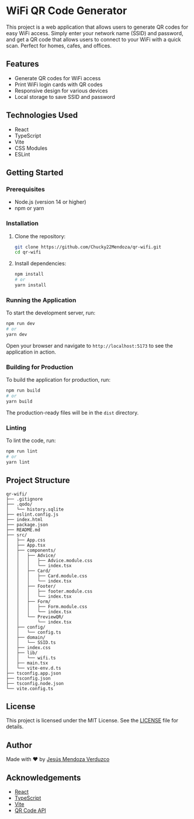 # WiFi QR Code Generator

This project is a web application that allows users to generate QR codes for easy WiFi access. Simply enter your network name (SSID) and password, and get a QR code that allows users to connect to your WiFi with a quick scan. Perfect for homes, cafes, and offices.

## Features

- Generate QR codes for WiFi access
- Print WiFi login cards with QR codes
- Responsive design for various devices
- Local storage to save SSID and password

## Technologies Used

- React
- TypeScript
- Vite
- CSS Modules
- ESLint

## Getting Started

### Prerequisites

- Node.js (version 14 or higher)
- npm or yarn

### Installation

1. Clone the repository:
   ```sh
   git clone https://github.com/Chucky22Mendoza/qr-wifi.git
   cd qr-wifi
   ```

2. Install dependencies:
   ```sh
   npm install
   # or
   yarn install
   ```

### Running the Application

To start the development server, run:
```sh
npm run dev
# or
yarn dev
```

Open your browser and navigate to `http://localhost:5173` to see the application in action.

### Building for Production

To build the application for production, run:
```sh
npm run build
# or
yarn build
```

The production-ready files will be in the `dist` directory.

### Linting

To lint the code, run:
```sh
npm run lint
# or
yarn lint
```

## Project Structure

```
qr-wifi/
├── .gitignore
├── .qodo/
│   └── history.sqlite
├── eslint.config.js
├── index.html
├── package.json
├── README.md
├── src/
│   ├── App.css
│   ├── App.tsx
│   ├── components/
│   │   ├── Advice/
│   │   │   ├── Advice.module.css
│   │   │   └── index.tsx
│   │   ├── Card/
│   │   │   ├── Card.module.css
│   │   │   └── index.tsx
│   │   ├── Footer/
│   │   │   ├── footer.module.css
│   │   │   └── index.tsx
│   │   ├── Form/
│   │   │   ├── Form.module.css
│   │   │   └── index.tsx
│   │   └── PreviewQR/
│   │       └── index.tsx
│   ├── config/
│   │   └── config.ts
│   ├── domain/
│   │   └── SSID.ts
│   ├── index.css
│   ├── lib/
│   │   └── wifi.ts
│   ├── main.tsx
│   └── vite-env.d.ts
├── tsconfig.app.json
├── tsconfig.json
├── tsconfig.node.json
└── vite.config.ts
```

## License

This project is licensed under the MIT License. See the [LICENSE](LICENSE) file for details.

## Author

Made with ❤️ by [Jesús Mendoza Verduzco](https://github.com/Chucky22Mendoza)

## Acknowledgements

- [React](https://reactjs.org/)
- [TypeScript](https://www.typescriptlang.org/)
- [Vite](https://vitejs.dev/)
- [QR Code API](https://api.qrserver.com/)